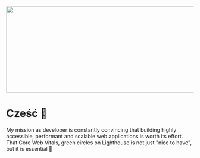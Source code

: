 <img alt="" src="https://i.ibb.co/2c5vdRf/performance-big.jpg" width="650" height="233" />

# Cześć 👋

My mission as developer is constantly convincing that building highly accessible, performant and scalable web applications is worth its effort. That Core Web Vitals, green circles on Lighthouse is not just "nice to have", but it is essential 🚀
